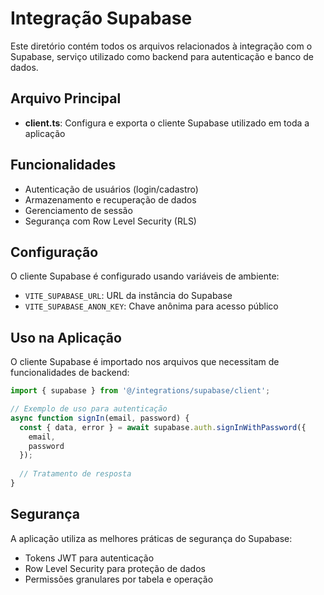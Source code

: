 
# Integração Supabase

Este diretório contém todos os arquivos relacionados à integração com o Supabase, serviço utilizado como backend para autenticação e banco de dados.

## Arquivo Principal

- **client.ts**: Configura e exporta o cliente Supabase utilizado em toda a aplicação

## Funcionalidades

- Autenticação de usuários (login/cadastro)
- Armazenamento e recuperação de dados
- Gerenciamento de sessão
- Segurança com Row Level Security (RLS)

## Configuração

O cliente Supabase é configurado usando variáveis de ambiente:
- `VITE_SUPABASE_URL`: URL da instância do Supabase
- `VITE_SUPABASE_ANON_KEY`: Chave anônima para acesso público

## Uso na Aplicação

O cliente Supabase é importado nos arquivos que necessitam de funcionalidades de backend:

```typescript
import { supabase } from '@/integrations/supabase/client';

// Exemplo de uso para autenticação
async function signIn(email, password) {
  const { data, error } = await supabase.auth.signInWithPassword({ 
    email, 
    password 
  });
  
  // Tratamento de resposta
}
```

## Segurança

A aplicação utiliza as melhores práticas de segurança do Supabase:
- Tokens JWT para autenticação
- Row Level Security para proteção de dados
- Permissões granulares por tabela e operação
